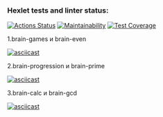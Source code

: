 ### Hexlet tests and linter status:
[![Actions Status](https://github.com/Darod103/frontend-project-44/actions/workflows/hexlet-check.yml/badge.svg)](https://github.com/Darod103/frontend-project-44/actions) [![Maintainability](https://api.codeclimate.com/v1/badges/a2e70d2aebc741b35702/maintainability)](https://codeclimate.com/github/Darod103/frontend-project-44/maintainability) [![Test Coverage](https://api.codeclimate.com/v1/badges/a2e70d2aebc741b35702/test_coverage)](https://codeclimate.com/github/Darod103/frontend-project-44/test_coverage)

1.brain-games и brain-even 

[![asciicast](https://asciinema.org/a/JM6HWivqeVJFgq9Hz8B2ou9nn.svg)](https://asciinema.org/a/JM6HWivqeVJFgq9Hz8B2ou9nn)     


2.brain-progression и brain-prime

[![asciicast](https://asciinema.org/a/631076.svg)](https://asciinema.org/a/631076)

3.brain-calc и brain-gcd

[![asciicast](https://asciinema.org/a/631077.svg)](https://asciinema.org/a/631077)
